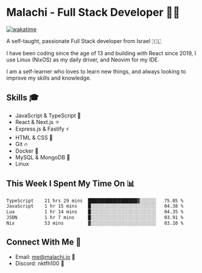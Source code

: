 # Malachi - Full Stack Developer 🚀🔥
[![wakatime](https://wakatime.com/badge/user/112ec769-e669-4b78-a46f-cf4343930741.svg)](https://wakatime.com/@112ec769-e669-4b78-a46f-cf4343930741)

A self-taught, passionate Full Stack developer from Israel 🇮🇱

I have been coding since the age of 13 and building with React since 2019, I use Linux (NixOS) as my daily driver, and Neovim for my IDE.

I am a self-learner who loves to learn new things, and always looking to improve my skills and knowledge.

## Skills 🎓
- JavaScript & TypeScript 💎
- React & Next.js ⚛️
- Express.js & Fastify ⚡️
- HTML & CSS 🎨
- Git 🔥
- Docker 🐳
- MySQL & MongoDB 💾
- Linux

## This Week I Spent My Time On 📊
<!--START_SECTION:waka-->

```txt
TypeScript    21 hrs 29 mins  ██████████████████▓░░░░░░   75.05 %
JavaScript    1 hr 15 mins    █░░░░░░░░░░░░░░░░░░░░░░░░   04.38 %
Lua           1 hr 14 mins    █░░░░░░░░░░░░░░░░░░░░░░░░   04.35 %
JSON          1 hr 7 mins     █░░░░░░░░░░░░░░░░░░░░░░░░   03.91 %
Nix           53 mins         ▓░░░░░░░░░░░░░░░░░░░░░░░░   03.10 %
```

<!--END_SECTION:waka-->


## Connect With Me 📱
- Email: me@malachi.io 📧
- Discord: nktfh100 👾


